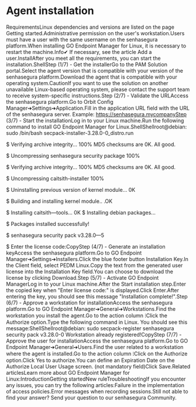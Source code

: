# Agent installation 

RequirementsLinux dependencies and versions are listed on the page Getting started.Administrative permission on the user's workstation.Users must have a user with the same username on the senhasegura platform.When installing GO Endpoint Manager for Linux, it is necessary to restart the machine.Info✔ If necessary, see the article Add a user.InstallAfter you meet all the requirements, you can start the installation.ShellStep (1/7) - Get the installerGo to the PAM Solution portal.Select the agent version that is compatible with your version of the senhasegura platform.Download the agent that is compatible with your operating system.CautionIf you want to use the solution on another unavailable Linux-based operating system, please contact the support team to receive system-specific instructions.Step (2/7) - Validate the URLAccess the senhasegura platform.Go to Orbit Config Manager➔Settings➔Application.Fill in the application URL field with the URL of the senhasegura server. Example: https://senhasegura.mycompanyStep (3/7) - Start the installationLog in to your Linux machine.Run the following command to install GO Endpoint Manager for Linux.ShellShellroot@debian: sudo /bin/bash secpack-installer-3.28.0-0_distro.run

$ Verifying archive integrity... 100% MD5 checksums are 0K. All good. 

$ Uncompressing senhasegura security package 100% 

$ Verifying archive integrity... 100% MD5 checksums are 0K. All good. 

$ Uncompressing caitsith-installer 100% 

$ Uninstalling previous version of kernel module... 0K 

$ Building and installing kernel module.. .OK 

$ Installing caitsith—tools... 0K $ Installing debian packages... 

$ Packages installed successfully! 

$ senhasegura security pack v3.28.0—5 

$ Enter the license code:CopyStep (4/7) - Generate an installation keyAccess the senhasegura platform.Go to GO Endpoint Manager➔Settings➔Installers.Click the blue footer button Installation Key.In the Client field, select PEDM Linux.Copy the text from the generated user license into the Installation Key field.You can choose to download the license by clicking Download.Step (5/7) - Activate GO Endpoint ManagerLog in to your Linux machine.After the Start installation step.Enter the copied key when "Enter license code:" is displayed.Click Enter.After entering the key, you should see this message "Installation complete!".Step (6/7) - Approve a workstation for installationAccess the senhasegura platform.Go to GO Endpoint Manager➔General➔Workstations.Find the workstation you install the agent.Go to the action column ⁝Click the Authorize option.Type the following command in Linux. You should see this message:ShellShellroot@debian: sudo secpack-register
senhasegura security pack v3.28.0-0
Workstation already registered!CopyStep (7/7) - Approve the user for installationAccess the senhasegura platform.Go to GO Endpoint Manager➔General➔Users.Find the user related to a workstation where the agent is installed.Go to the action column ⁝Click on the Authorize option.Click Yes to authorize.You can define an Expiration Date on the Authorize Local User Usage screen. (not mandatory field)Click Save.Related articlesLearn more about GO Endpoint Manager for Linux:IntroductionGetting startedNew ruleTroubleshootingIf you encounter any issues, you can try the following articles:Failure in the implementation of access policies.Error messages when recording sessions.Still not able to find your answer? Send your question to our senhasegura Community.